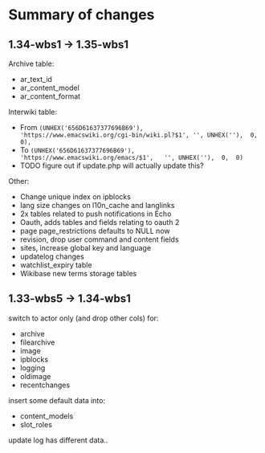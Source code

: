 # Summary of changes

## 1.34-wbs1 -> 1.35-wbs1

Archive table:

- ar_text_id
- ar_content_model
- ar_content_format

Interwiki table:

- From `(UNHEX('656D61637377696B69'),	'https://www.emacswiki.org/cgi-bin/wiki.pl?$1',	'',	UNHEX(''),	0,	0),`
- To `(UNHEX('656D61637377696B69'),	'https://www.emacswiki.org/emacs/$1',	'',	UNHEX(''),	0,	0)`
- TODO figure out if update.php will actually update this?

Other:

- Change unique index on ipblocks
- lang size changes on l10n_cache and langlinks
- 2x tables related to push notifications in Echo
- Oauth, adds tables and fields relating to oauth 2
- page page_restrictions defaults to NULL now
- revision, drop user command and content fields
- sites, increase global key and language
- updatelog changes
- watchlist_expiry table
- Wikibase new terms storage tables

## 1.33-wbs5 -> 1.34-wbs1

switch to actor only (and drop other cols) for:
 - archive
 - filearchive
 - image
 - ipblocks
 - logging
 - oldimage
 - recentchanges
 
insert some default data into:
 - content_models
 - slot_roles
 
update log has different data..
